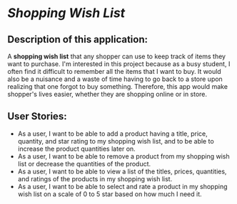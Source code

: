 # *Shopping Wish List*

## Description of this application:
A **shopping wish list** that any shopper can use to keep track of items they want to purchase. I'm interested in this project because as 
a busy student, I often find it difficult to remember all the items that I want to buy. It would also be a nuisance and a 
waste of time having to go back to a store upon realizing that one forgot to buy something. Therefore, this app would 
make shopper's lives easier, whether they are shopping online or in store.

## User Stories:
- As a user, I want to be able to add a product having a title, price, quantity, and star rating to my shopping wish list, and to be able to increase the product quantities later on.
- As a user, I want to be able to remove a product from my shopping wish list or decrease the quantities of the product.
- As a user, I want to be able to view a list of the titles, prices, quantities, and ratings of the products in my shopping wish list.
- As a user, I want to be able to select and rate a product in my shopping wish list on a scale of 0 to 5 star based on how much I need it.
 